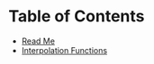 # Table of Contents

* [Read Me](../README.md)
* [Interpolation Functions](interpolation/README.md)
